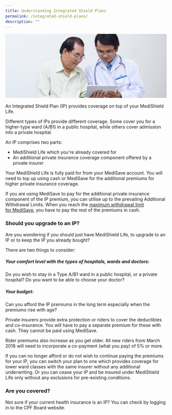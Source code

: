 ```yaml
---
title: Understanding Integrated Shield Plans
permalink: /integrated-shield-plans/
description: ""
---
```

![](/images/integrated-shield-plans.jfif)

An Integrated Shield Plan (IP) provides coverage on top of your MediShield Life. 

Different types of IPs provide different coverage. Some cover you for a higher-type ward (A/B1) in a public hospital, while others cover admission into a private hospital.

An IP comprises two parts:

*   MediShield Life which you're already covered for
*   An additional private insurance coverage component offered by a private insurer

Your MediShield Life is fully paid for from your MediSave account. You will need to top up using cash or MediSave for the additional premiums for higher private insurance coverage.

If you are using MediSave to pay for the additional private insurance component of the IP premium, you can utilise up to the prevailing Additional Withdrawal Limits. When you reach the [maximum withdrawal limit for MediSave](https://www.cpf.gov.sg/member/healthcare-financing/using-your-medisave-savings), you have to pay the rest of the premiums in cash.

### Should you upgrade to an IP?

Are you wondering if you should just have MediShield Life, to upgrade to an IP or to keep the IP you already bought? 

There are two things to consider:

##### Your comfort level with the types of hospitals, wards and doctors:
 
 Do you wish to stay in a Type A/B1 ward in a public hospital, or a private hospital? Do you want to be able to choose your doctor?

##### Your budget:

Can you afford the IP premiums in the long term especially when the premiums rise with age?

Private insurers provide extra protection or riders to cover the deductibles and co-insurance. You will have to pay a separate premium for these with cash. They cannot be paid using MediSave. 

Rider premiums also increase as you get older. All new riders from March 2018 will need to incorporate a co-payment (what you pay) of 5% or more.

If you can no longer afford or do not wish to continue paying the premiums for your IP, you can switch your plan to one which provides coverage for lower ward classes with the same insurer without any additional underwriting. Or you can cease your IP and be insured under MediShield Life only without any exclusions for pre-existing conditions.

### Are you covered?

Not sure if your current health insurance is an IP? You can check by logging in to the CPF Board website.